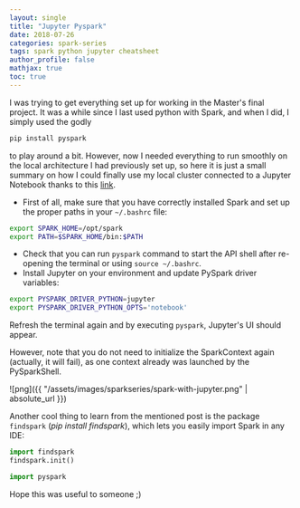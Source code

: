 ```yaml
---
layout: single
title: "Jupyter Pyspark"
date: 2018-07-26
categories: spark-series
tags: spark python jupyter cheatsheet
author_profile: false
mathjax: true
toc: true
---
```


I was trying to get everything set up for working in the Master's final project. It was a while since I last used python with Spark, and when I did, I simply used the godly

```bash
pip install pyspark
```

to play around a bit. However, now I needed everything to run smoothly on the local architecture I had previously set up, so here it is just a small summary on how I could finally use my local cluster connected to a Jupyter Notebook thanks to this [link](https://blog.sicara.com/get-started-pyspark-jupyter-guide-tutorial-ae2fe84f594f).

* First of all, make sure that you have correctly installed Spark and set up the proper paths in your `~/.bashrc` file:

```bash
export SPARK_HOME=/opt/spark
export PATH=$SPARK_HOME/bin:$PATH
```

* Check that you can run `pyspark` command to start the API shell after re-opening the terminal or using `source ~/.bashrc`.
* Install Jupyter on your environment and update PySpark driver variables:

```bash
export PYSPARK_DRIVER_PYTHON=jupyter
export PYSPARK_DRIVER_PYTHON_OPTS='notebook'
```

Refresh the terminal again and by executing `pyspark`, Jupyter's UI should appear. 

However, note that you do not need to initialize the SparkContext again (actually, it will fail), as one context already was launched by the PySparkShell.

 ![png]({{ "/assets/images/sparkseries/spark-with-jupyter.png" | absolute_url }})

Another cool thing to learn from the mentioned post is the package `findspark` (*pip install findspark*), which lets you easily import Spark in any IDE:

```python
import findspark
findspark.init()

import pyspark
```

Hope this was useful to someone ;)
